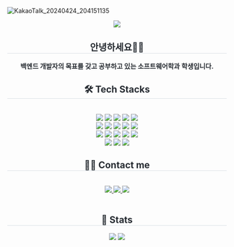 ![KakaoTalk_20240424_204151135](https://github.com/user-attachments/assets/a52dbbb0-4dfa-4fbf-8157-8d9cc18a45a3)

<div align= "center">
    <img src="https://capsule-render.vercel.app/api?type=waving&color=0:5945bf,100:160665&height=180&text=Kyung%20Min's%20Git%20hub&animation=&fontColor=ffffff&fontSize=40" />
    </div>
    <div align= "center"> 
    <h2 style="border-bottom: 1px solid #d8dee4; color: #282d33;"> 안녕하세요🙇‍♂️ </h2>  
    <div style="font-weight: 700; font-size: 15px; text-align: center; color: #282d33;"> 백엔드 개발자의 목표를 갖고 공부하고 있는 소프트웨어학과 학생입니다.  </div> 
    </div>
    <div align= "center">
    <h2 style="border-bottom: 1px solid #d8dee4; color: #282d33;"> 🛠️ Tech Stacks </h2> <br> 
    <div style="margin: 0 auto; text-align: center;" align= "center"> <img src="https://img.shields.io/badge/Java-007396?style=plastic&logo=Java&logoColor=white">
          <img src="https://img.shields.io/badge/Spring-6DB33F?style=plastic&logo=Spring&logoColor=white">
          <img src="https://img.shields.io/badge/Spring Boot-6DB33F?style=plastic&logo=Spring Boot&logoColor=white">
          <img src="https://img.shields.io/badge/MySQL-4479A1?style=plastic&logo=MySQL&logoColor=white">
          <img src="https://img.shields.io/badge/Linux-FCC624?style=plastic&logo=Linux&logoColor=white">
          <br/><img src="https://img.shields.io/badge/Firebase-FFCA28?style=plastic&logo=Firebase&logoColor=white">
          <img src="https://img.shields.io/badge/HTML5-E34F26?style=plastic&logo=HTML5&logoColor=white">
          <img src="https://img.shields.io/badge/Javascript-F7DF1E?style=plastic&logo=Javascript&logoColor=white">
          <img src="https://img.shields.io/badge/CSS3-1572B6?style=plastic&logo=CSS3&logoColor=white">
          <img src="https://img.shields.io/badge/Amazon S3-569A31?style=plastic&logo=Amazon S3&logoColor=white">
          <br/><img src="https://img.shields.io/badge/Amazon AWS-232F3E?style=plastic&logo=Amazon AWS&logoColor=white">
          <img src="https://img.shields.io/badge/Docker-2496ED?style=plastic&logo=Docker&logoColor=white">
          <img src="https://img.shields.io/badge/Git-F05032?style=plastic&logo=Git&logoColor=white">
          <img src="https://img.shields.io/badge/Github-181717?style=plastic&logo=Github&logoColor=white">
          <img src="https://img.shields.io/badge/Figma-F24E1E?style=plastic&logo=Figma&logoColor=white">
          <br/><img src="https://img.shields.io/badge/Slack-4A154B?style=plastic&logo=Slack&logoColor=white">
          <img src="https://img.shields.io/badge/Notion-000000?style=plastic&logo=Notion&logoColor=white">
          <img src="https://img.shields.io/badge/Trello-0052CC?style=plastic&logo=Trello&logoColor=white">
          </div>
    </div>
    <div align= "center">
    <h2 style="border-bottom: 1px solid #d8dee4; color: #282d33;"> 🧑‍💻 Contact me </h2> <br> 
    <div align= "center"> <a href=https://velog.io/@gminnimk/posts> <img src="https://img.shields.io/badge/Velog-20C997?style=plastic&logo=Velog&logoColor=white&link=https://velog.io/@gminnimk/posts"> </a>
         <a href=https://www.notion.so/09-25-0646cec2bdf643b6a6cdfe77bfe75b10> <img src="https://img.shields.io/badge/Notion-000000?style=plastic&logo=Notion&logoColor=white&link=https://www.notion.so/09-25-0646cec2bdf643b6a6cdfe77bfe75b10"> </a>
         <a href=mailto:tvt1245@gmail.com> <img src="https://img.shields.io/badge/Gmail-EA4335?style=plastic&logo=Gmail&logoColor=white&link=mailto:tvt1245@gmail.com"> </a>
          </div>  <br> 
    <div align= "center">  </div> 
    </div>
    <div align= "center"> 
    <h2 style="border-bottom: 1px solid #d8dee4; color: #282d33;"> 🏅 Stats </h2> <div align= "center"> <img src="https://github-readme-stats.vercel.app/api?username=gminnimk&bg_color=180,43459d,00000000&title_color=ffffff&text_color=ffffff"
         /> <img src="https://github-readme-stats.vercel.app/api/top-langs/?username=gminnimk&layout=compact&bg_color=180,43459d,00000000&title_color=ffffff&text_color=ffffff"
           /> </div> 
    </div>
    

